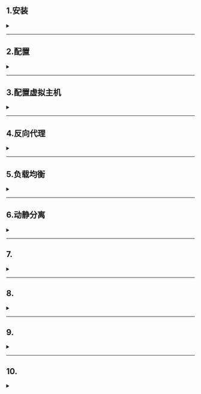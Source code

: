 ##  1.安装

<details>
<summary> </summary>

- 官网获取安装包解压后进入文件，找到configure文件`./configure`执行
- configure需要很多依赖，下面是部分可能所需:
  - `yum install -y pcre pcre-devel`
  - `yum install -y zlib zlib-devel`
  - `yum install -y gcc`
  - `yum install -y GeoIP-devel.x86_64  gd gd-devel.x86_64`
- 检查完依赖后执行`make install`
- 创建用户，不创建可能报错`nginx: [emerg] getpwnam("nginx") failed`  
  `useradd nginx`
- 进入安装好的目录`/usr/local/nginx/sbin`,可发现目录下有nginx文件
  ```
  ./nginx 启动
  ./nginx -s stop 快速停止
  ./nginx -s quit 优雅关闭，在退出钱完成已经接收的连接请求
  ./nginx -s reload 重新加载配置
  ```
</details>

---

## 2.配置

<details>
<summary> </summary>
`/nginx/conf/nginx.conf`

### 配置虚拟主机
```
server {
    #端口
    listen       80;
    #域名、主机名
    server_name  localhost;

    location / {
        #根目录
        root   html;
        index  index.html index.htm;
    }
    #错误时显示的网页
    error_page   500 502 503 504  /50x.html;
    location = /50x.html {
        root   html;
    }
}
```


</details>

---

##  3.配置虚拟主机

<details>
<summary> </summary>

`/nginx/conf/nginx.conf`下

### 简单案例

```
server {
    #端口
    listen       80;
    #域名、主机名
    server_name  localhost;

    location / {
        #根目录
        root   html;
        index  index.html index.htm;
    }
    #错误时显示的网页
    error_page   500 502 503 504  /50x.html;
    location = /50x.html {
        root   html;
    }
}
```

### ServerName匹配规则
- 同一servername匹配多个域名
  - 完整匹配
    - 可以在server_name后直接写多个域名  
      `server_name  localhost www.lsls.com;`
  - 通配符匹配
    - 利用通配符`*`,conf中谁先定义优先匹配谁
  - 正则匹配
    - 支持正则表示式



</details>

---

## 4.反向代理

<details>
<summary> </summary>

### 概念
![](/img/Nginx/reverse-proxy.png)
[知乎大佬介绍代理模式](https://zhuanlan.zhihu.com/p/464965616)

**概括**  
- 在访问一个网站过程中，浏览器需要通过代理服务器根据域名查到对应ip才能访问网站，而浏览器不知道哪里有浏览器
- 对于正向代理，相当于要配置代理服务器
- 对于反向代理，相当于不需要配置代理服务器

**作用**
- 作为内容服务器的替身，真实的web服务器被包含，在外网只能看到反向代理服务器，但反向代理服务器上没有真实数据，可以保护web服务器的资源安全
- 作为内容服务器的负载均衡器，可以在一个组织内使用多个代理服务器来平衡各Web服务器间的网络负载，提高网络访问效率

### 反向代理简单模拟

#### 利用docker创建3个容器
- 创建挂载目录
```
mkdir -p /root/nginx/nginx1/conf \ &
mkdir -p /root/nginx/nginx1/log \ &
mkdir -p /root/nginx/nginx1/html \ &
mkdir -p /root/nginx/nginx2/conf \ &
mkdir -p /root/nginx/nginx2/log \ &
mkdir -p /root/nginx/nginx2/html \ &
mkdir -p /root/nginx/nginx3/conf \ &
mkdir -p /root/nginx/nginx3/log \ &
mkdir -p /root/nginx/nginx3/html
```
- 将nginx.conf与html文件复制到对应位置,记得修改conf中的html root目录为容器内目录`/usr/share/nginx/html`以及监听端口
```
cp /usr/local/nginx/conf/nginx.conf /root/nginx/nginx1/conf/nginx.conf / &
cp -r /usr/local/nginx/html /root/nginx/nginx1/ / &
cp /usr/local/nginx/conf/nginx.conf /root/nginx/nginx2/conf/nginx.conf / &
cp -r /usr/local/nginx/html /root/nginx/nginx2/ / &
cp /usr/local/nginx/conf/nginx.conf /root/nginx/nginx3/conf/nginx.conf / &
cp -r /usr/local/nginx/html /root/nginx/nginx3/
```
- 可用适当修改index.html以区分3个服务器的区别
- 启动容器
```
docker run -d \
-p 8081:8081 \
--name nginx1 \
-v /root/nginx/nginx1/conf/nginx.conf:/etc/nginx/nginx.conf \
-v /root/nginx/nginx1/log:/var/log/nginx \
-v /root/nginx/nginx1/html:/usr/share/nginx/html \
--network host \
nginx

```

#### 代理设置
- 修改nginx.conf location部分(以修改nginx1为例)
```
location / {
    proxy_pass http://www.baidu.com; #代理地址,注意分号
    # root   /usr/share/nginx/html; #因为会直接跳转到代理地址，所以不需要根目录html
    #index  index.html index.htm;
}

```
- 访问ip:8081 我们会发现跳转到了百度
- proxy_pass 修改为其他服务器如nginx2,跳转时我们会发现浏览器地址栏地址是nginx1的，但跳转到了nginx2页面

</details>

---

## 5.负载均衡

<details>
<summary> </summary>

### 概念
- 负载均衡实际上就是将用户请求，通过某种算法，分发到集群中的节点
- 负载均衡的目标是尽力将网络流量平均分发到多个服务器上，以提高系统整体的响应速度和可用性
- 主要作用
  - 高并发：负载均衡通过算法调整负载，尽力均匀分配应用集群中各节点工作量，来提高应用集群的并发处理
  - 伸缩性：添加或减少服务器数量，然后由负载均衡进行分发控制。这使得应用集群具有伸缩性
  - 高可用：负载均衡器可以监控候选服务器，当服务器不可用时，自动跳过，将请求分发给可用的服务器。这使得应用集群具备高可用的特性
  - 安全防护：有些负载均衡软件或硬件提供了安全性功能，如：黑白名单处理、防火墙，防 DDos 攻击等

### 配置
- 继使用4中搭建的3个服务器
- 以nginx1来做负载均衡器，修改nginx.conf
  ```yml
  events {
      worker_connections  1024;
  }
  http {
      include       mime.types;
      default_type  application/octet-stream;
      sendfile        on;
      keepalive_timeout  65;
      upstream httpds{ #定义代理地址组
        server 192.168.52.129:8082;
        server 192.168.52.129:8083;
      }
      server {
          listen       0.0.0.0:8081;
          server_name  localhost;
          location / {
              proxy_pass http://httpds; #代理到代理组
          }
          error_page   500 502 503 504  /50x.html;
          location = /50x.html {
              root   html;
          }
      }
  }
  ```
- 访问192.168.52.129:8081可以发现轮流访问8082,8083(轮询)

### 负载均衡策略

#### 轮询
- 默认情况使用轮询策略，逐一转发，这种方式适用于无状态请求  

**权重**  
- 可通过配置weight来调节服务器请求分配规则,weight越大服务器分到的请求越多
  ```
  upstream httpds{ #定义代理地址组
    server 192.168.52.129:8082 weight=4;
    server 192.168.52.129:8083 weight=2;
  }
  ```
- down 用于关闭服务器
  ```
  server 192.168.52.129:8082 weight=4 down;
  ```
- backup 设定当前服务器为备用服务器，当无服务器可用时才启用
  ```
  server 192.168.52.129:8082 weight=4 backup;
  ```
#### 其他少用策略
- ip_hash
  - 根据客户端的ip地址转发同一台服务器，可用保持会话
- least_conn
  - 最少连接访问
- fair
  - 根据后端服务器响应时间转发请求
  - 但会受网络延迟影响，有流量倾斜风险
- url_hash
  - 定向流量转发，适用于访问固定资源(不在同一服务器)

</details>


---

## 6.动静分离

<details>
<summary> </summary>

### 6.1 原理
- 将静态的资源如js、css、img放在Nginx服务器，动态请发送到后端服务器

### 6.2 配置动静分离
- 需要将静态资源放在nginx1的html中，但根据上文反向代理的知识，我们知道此时访问nginx1访问不到其下的html，会跳转，故需要添加多个location
```yml
server {
    listen       0.0.0.0:8081;
    server_name  localhost;

    location / {
        proxy_pass http://httpds;
    }
    # location /css { 简单配置静态资源路径，但一个location只能配一个
    #     root /usr/share/nginx/html;
    #     index index.html index.htm;
    # }
    location ~*/(js|img|css) { #通过正则表达式解决上文问题
        root /usr/share/nginx/html;
        index index.html index.htm;
    }
    error_page   500 502 503 504  /50x.html;
    location = /50x.html {
        root   html;
    }
}

```

### 6.3 URLRetrite伪静态配置
- proxy_pass上添加rewrite，隐藏真实地址，在转发前重写地址,支持正则表达式
  ```
  rewrite ^/([0-9]+).html$  /index.jsp?pageNum=$1 break;
  proxy_pass xxx;
  ```
- 实现访问number.html跳转到/index.jsp?pageNum=number

</details>

---

## 7.

<details>
<summary> </summary>




</details>

---

## 8.

<details>
<summary> </summary>




</details>

---

## 9.

<details>
<summary> </summary>




</details>

---

## 10.

<details>
<summary> </summary>




</details>